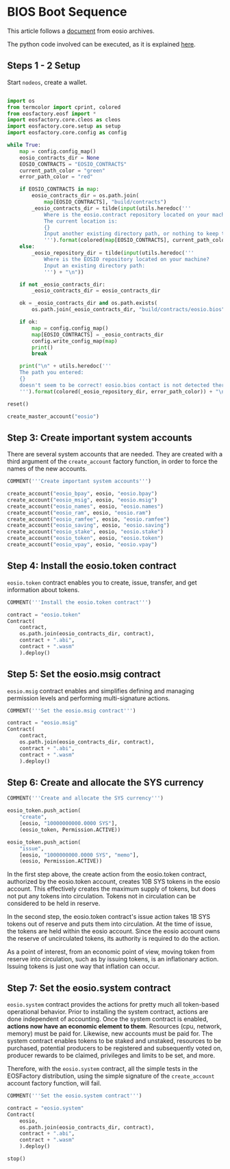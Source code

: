 # BIOS Boot Sequence

This article follows a [document](https://developers.eos.io/eosio-nodeos/docs/bios-boot-sequence) from eosio archives.

The python code involved can be executed, as it is explained [here](./README.html).

## Steps 1 - 2 Setup

Start `nodeos`, create a wallet.

```python

import os
from termcolor import cprint, colored
from eosfactory.eosf import *
import eosfactory.core.cleos as cleos
import eosfactory.core.setup as setup
import eosfactory.core.config as config

while True:
    map = config.config_map()
    eosio_contracts_dir = None
    EOSIO_CONTRACTS = "EOSIO_CONTRACTS"
    current_path_color = "green"
    error_path_color = "red"

    if EOSIO_CONTRACTS in map:
        eosio_contracts_dir = os.path.join(
            map[EOSIO_CONTRACTS], "build/contracts")
        _eosio_contracts_dir = tilde(input(utils.heredoc('''
            Where is the eosio.contract repository located on your machine?
            The current location is:
            {}
            Input another existing directory path, or nothing to keep the current one:
            ''').format(colored(map[EOSIO_CONTRACTS], current_path_color)) + "\n"))
    else:
        _eosio_repository_dir = tilde(input(utils.heredoc('''
            Where is the EOSIO repository located on your machine?
            Input an existing directory path:
            ''') + "\n"))

    if not _eosio_contracts_dir:
        _eosio_contracts_dir = eosio_contracts_dir

    ok = _eosio_contracts_dir and os.path.exists(
        os.path.join(_eosio_contracts_dir, "build/contracts/eosio.bios"))

    if ok:
        map = config.config_map()
        map[EOSIO_CONTRACTS] = _eosio_contracts_dir
        config.write_config_map(map)
        print()
        break

    print("\n" + utils.heredoc('''
    The path you entered:
    {}
    doesn't seem to be correct! eosio.bios contact is not detected there.
    ''').format(colored(_eosio_repository_dir, error_path_color)) + "\n")

reset()

create_master_account("eosio")
```
## Step 3: Create important system accounts

There are several system accounts that are needed. They are created with a third argument of the `create_account` factory function, in order to force the names of the new accounts.

```python
COMMENT('''Create important system accounts''')

create_account("eosio_bpay", eosio, "eosio.bpay")
create_account("eosio_msig", eosio, "eosio.msig")
create_account("eosio_names", eosio, "eosio.names")
create_account("eosio_ram", eosio, "eosio.ram")
create_account("eosio_ramfee", eosio, "eosio.ramfee")
create_account("eosio_saving", eosio, "eosio.saving")
create_account("eosio_stake", eosio, "eosio.stake")
create_account("eosio_token", eosio, "eosio.token")
create_account("eosio_vpay", eosio, "eosio.vpay")
```

## Step 4: Install the eosio.token contract

`eosio.token` contract enables you to create, issue, transfer, and get information about tokens.

```python
COMMENT('''Install the eosio.token contract''')

contract = "eosio.token"
Contract(
    contract, 
    os.path.join(eosio_contracts_dir, contract),
    contract + ".abi",
    contract + ".wasm"
    ).deploy()
```

## Step 5: Set the eosio.msig contract

`eosio.msig` contract enables and simplifies defining and managing permission levels and performing multi-signature actions.

```python
COMMENT('''Set the eosio.msig contract''')

contract = "eosio.msig"
Contract(
    contract, 
    os.path.join(eosio_contracts_dir, contract),
    contract + ".abi",
    contract + ".wasm"
    ).deploy()
```

## Step 6: Create and allocate the SYS currency

```python
COMMENT('''Create and allocate the SYS currency''')

eosio_token.push_action(
    "create",
    [eosio, "10000000000.0000 SYS"],
    (eosio_token, Permission.ACTIVE))

eosio_token.push_action(
    "issue",
    [eosio, "1000000000.0000 SYS", "memo"],
    (eosio, Permission.ACTIVE))
```

In the first step above, the create action from the eosio.token contract, authorized by the eosio.token account, creates 10B SYS tokens in the eosio account. This effectively creates the maximum supply of tokens, but does not put any tokens into circulation. Tokens not in circulation can be considered to be held in reserve.

In the second step, the eosio.token contract's issue action takes 1B SYS tokens out of reserve and puts them into circulation. At the time of issue, the tokens are held within the eosio account. Since the eosio account owns the reserve of uncirculated tokens, its authority is required to do the action.

As a point of interest, from an economic point of view, moving token from reserve into circulation, such as by issuing tokens, is an inflationary action. Issuing tokens is just one way that inflation can occur.

## Step 7: Set the eosio.system contract

`eosio.system` contract provides the actions for pretty much all token-based operational behavior. Prior to installing the system contract, actions are done independent of accounting. Once the system contract is enabled, **actions now have an economic element to them**. Resources (cpu, network, memory) must be paid for. Likewise, new accounts must be paid for. The system contract enables tokens to be staked and unstaked, resources to be purchased, potential producers to be registered and subsequently voted on, producer rewards to be claimed, privileges and limits to be set, and more.

Therefore, with the `eosio.system` contract, all the simple tests in the EOSFactory distribution, using the simple signature of the `create_account` account factory function, will fail.


```python
COMMENT('''Set the eosio.system contract''')

contract = "eosio.system"
Contract(
    eosio, 
    os.path.join(eosio_contracts_dir, contract),
    contract + ".abi",
    contract + ".wasm"
    ).deploy()
```

```python
stop()
```